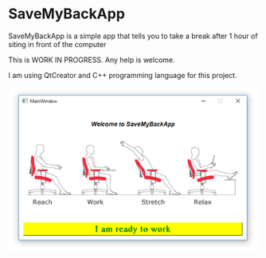 # SaveMyBackApp
SaveMyBackApp is a simple app that tells you to take a break after 1 hour of siting in front of the computer

This is WORK IN PROGRESS. Any help is welcome.

I am using QtCreator and C++ programming language for this project.

![alt text](https://github.com/luciandinu93/SaveMyBackApp/blob/master/src/img/APP.PNG?raw=true)

